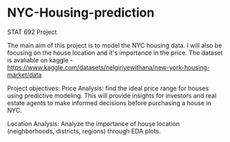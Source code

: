# NYC-Housing-prediction
STAT 692 Project 

The main aim of this project is to model the NYC housing data. I will also be focusing on the house location and it's importance in the price. The dataset is avaliable on kaggle - https://www.kaggle.com/datasets/nelgiriyewithana/new-york-housing-market/data

Project objectives:
Price Analysis: find the ideal price range for houses using predictive modeling. This will provide insights for investors and real estate agents to make informed decisions before purchasing a house in NYC.

Location Analysis: Analyze the importance of house location (neighborhoods, districts, regions) through EDA plots.

